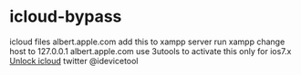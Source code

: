 # icloud-bypass
icloud files albert.apple.com
add this to xampp server 
run xampp change host to 127.0.0.1 albert.apple.com
use 3utools to activate 
this only for ios7.x
<a href="https://myicloud.info/unlock-icloud/">Unlock icloud</a>
twitter @idevicetool
